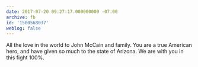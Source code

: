 ```yaml
---
date: 2017-07-20 09:27:17.000000000 -07:00
archive: fb
id: '1500568037'
weblog: false
---
```


All the love in the world to John McCain and family. You are a true American hero, and have given so much to the state of Arizona. We are with you in this fight 100%.
